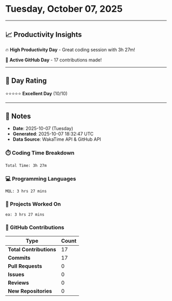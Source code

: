 # Tuesday, October 07, 2025

---

## 📈 Productivity Insights

🔥 **High Productivity Day** - Great coding session with 3h 27m!

🚀 **Active GitHub Day** - 17 contributions made!

---

## 🎯 Day Rating

⭐⭐⭐⭐⭐ **Excellent Day** (10/10)

---

## 📝 Notes

- **Date**: 2025-10-07 (Tuesday)
- **Generated**: 2025-10-07 18:32:47 UTC
- **Data Source**: WakaTime API & GitHub API


### ⏱️ Coding Time Breakdown

```
Total Time: 3h 27m
```

### 💻 Programming Languages

```
MQL: 3 hrs 27 mins
```

### 📂 Projects Worked On

```
ea: 3 hrs 27 mins

```


### 🐙 GitHub Contributions

| Type | Count |
|------|-------|
| **Total Contributions** | 17 |
| **Commits** | 17 |
| **Pull Requests** | 0 |
| **Issues** | 0 |
| **Reviews** | 0 |
| **New Repositories** | 0 |

